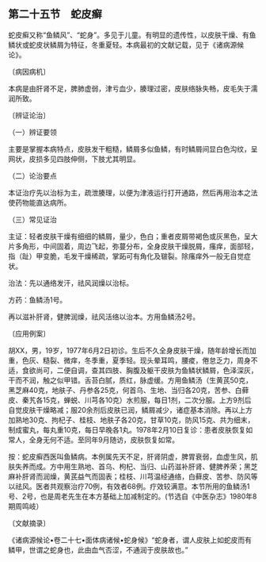 ## 第二十五节　蛇皮癣

蛇皮癣又称“鱼鳞风”、“蛇身”。多见于儿童。有明显的遗传性，以皮肤干燥、有鱼鳞状或蛇皮状鳞屑为特征，冬重夏轻。本病最初的文献记载，见于《诸病源候论》。

〔病因病机〕

本病是由肝肾不足，脾肺虚弱，津亏血少，腠理过密，皮肤络脉失畅，皮毛失于濡润所致。

〔辨证论治〕

（一）辨证要领

主要是掌握本病特点，皮肤发干粗糙，鳞屑多似鱼鳞，有时鳞屑间显白色沟纹，呈网状，皮损多见四肢伸侧，下肢尤其明显。

（二）论治要点

本证治疗先以治标为主，疏泄腠理，以便为津液运行打开通路，然后再用治本之法使药物能直达病所。

（三）常见证治

主证：轻者皮肤干燥有细细的鳞屑，量少，色白；重者皮屑带褐色或灰黑色，呈大片多角形，中间固着，周边飞起，弥蔓分布，全身皮肤干燥脱屑，瘙痒，面部轻，指（趾）甲变脆，毛发干燥稀疏，掌跖可有角化及皲裂。除瘙痒外一般无自觉症状。

治法：先以通络发汗，祛风润燥以治标。

方药：鱼鳞汤1号。

再以滋补肝肾，健脾润燥，祛风活络以治本。方用鱼鳞汤2号。

〔应用例案〕

胡XX，男，19岁，1977年6月2日初诊。生后不久全身皮肤干燥，随年龄增长而加重，色灰、糙裂、微痒，冬季重，夏季轻。现头晕耳鸣，腰痠，倦怠乏力，周身不适，食欲尚可，二便自调，查其四肢、胸腹及躯干皮肤为鱼鳞状鳞屑，色泽深灰，干而不润，触之似甲错。舌苔白腻，质红，脉虚缓。方用鱼鳞汤（生黄芪50克，黑芝麻40克，地肤子、丹参各25克，何首乌、生地、当归各20克，苦参、白藓皮、秦艽各15克，蝉蜕、川芎各10克）水煎服，每日1剂，二次分服。上方9剂后自觉皮肤干燥略减；服20余剂后皮肤已润，鳞屑减少，诸症基本消除。再以上方加熟地30克、拘杞子、桂枝、地肤子各20克，甘草10克，防风15克、共为细末，制成蜜丸，每丸重10克，每日早晚各1丸。1978年2月10日复诊：患者皮肤恢复如常人，全身无何不适。至同年9月随访，皮肤恢复如常。

按：蛇皮癣西医叫鱼鳞病。本例属先天不足，肝肾阴虚，脾胃衰弱，血虚生风，肌肤失养而成。方中用生熟地、首乌、枸杞、当归、山药滋补肝肾、健脾养荣；黑芝麻补肝肾而润燥，黄芪益气而固表；桂枝、川芎温经通络，白藓皮、苦参、防风等以祛风。医者共观察治疗70例，有效者68例。疗效较满意。本节所用的鱼鳞汤1号、2号，也是周老先生在本方基础上加减制定的。(节选自《中医杂志》1980年8期周鸣岐）

〔文献摘录〕

《诸病源候论•卷二十七•面体病诸候•蛇身候》“蛇身者，谓人皮肤上如蛇皮而有鳞甲，世谓之蛇身也，此由血气否涩，不通润于皮肤故也。”
